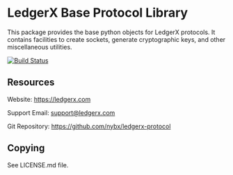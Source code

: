 LedgerX Base Protocol Library
=============================

This package provides the base python objects for LedgerX protocols. It contains
facilities to create sockets, generate cryptographic keys, and other miscellaneous
utilities.

[![Build Status](https://travis-ci.org/nybx/ledgerx-protocol.svg)](https://travis-ci.org/nybx/ledgerx-protocol)

Resources
---------

Website: https://ledgerx.com

Support Email: support@ledgerx.com

Git Repository: https://github.com/nybx/ledgerx-protocol

Copying
-------

See LICENSE.md file.

